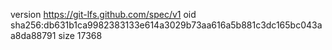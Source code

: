 version https://git-lfs.github.com/spec/v1
oid sha256:db631b1ca9982383133e614a3029b73aa616a5b881c3dc165bc043aa8da88791
size 17368
